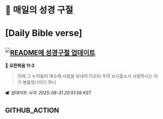 # 🙏 매일의 성경 구절
# [Daily Bible verse]
## [![README에 성경구절 업데이트](https://github.com/DONGSUKA/first_test/actions/workflows/update-readme-bible.yml/badge.svg)](https://github.com/DONGSUKA/first_test/actions/workflows/update-readme-bible.yml)
<!-- START_BIBLE_VERSE -->
📖 **요한복음 11:3**
> 이에 그 누이들이 예수께 사람을 보내어 이르되 주여 보시옵소서 사랑하시는 자가 병들었나이다 하니

🕊️ _업데이트 시각: 2025-08-31 20:51:59 KST_
  <!-- END_BIBLE_VERSE -->
## GITHUB_ACTION
